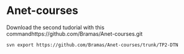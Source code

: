 # Anet-courses


Download the second tudorial with this commandhttps://github.com/Bramas/Anet-courses.git

```
svn export https://github.com/Bramas/Anet-courses/trunk/TP2-DTN
```
